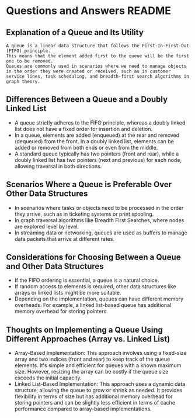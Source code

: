 # Questions and Answers README

## Explanation of a Queue and Its Utility

    A queue is a linear data structure that follows the First-In-First-Out (FIFO) principle. 
    This means that the element added first to the queue will be the first one to be removed. 
    Queues are commonly used in scenarios where we need to manage objects in the order they were created or received, such as in customer service lines, task scheduling, and breadth-first search algorithms in graph theory.

## Differences Between a Queue and a Doubly Linked List

  - A queue strictly adheres to the FIFO principle, whereas a doubly linked list does not have a fixed order for insertion and deletion.
  - In a queue, elements are added (enqueued) at the rear and removed (dequeued) from the front. In a doubly linked list, elements can be added or removed from both ends or even from the middle.
  - A standard queue typically has two pointers (front and rear), while a doubly linked list has two pointers (next and previous) for each node, allowing traversal in both directions.

## Scenarios Where a Queue is Preferable Over Other Data Structures

   - In scenarios where tasks or objects need to be processed in the order they arrive, such as in ticketing systems or print spooling.
   - In graph traversal algorithms like Breadth First Searches, where nodes are explored level by level.
   - In streaming data or networking, queues are used as buffers to manage data packets that arrive at different rates.

## Considerations for Choosing Between a Queue and Other Data Structures

   - If the FIFO ordering is essential, a queue is a natural choice.
   - If random access to elements is required, other data structures like arrays or linked lists might be more suitable.
   - Depending on the implementation, queues can have different memory overheads. For example, a linked list-based queue has additional memory overhead for storing pointers.

## Thoughts on Implementing a Queue Using Different Approaches (Array vs. Linked List)

   - Array-Based Implementation: This approach involves using a fixed-size array and two indices (front and rear) to keep track of the queue elements. It's simple and efficient for queues with a known maximum size. However, resizing the array can be costly if the queue size exceeds the initial capacity.
   - Linked List-Based Implementation: This approach uses a dynamic data structure, allowing the queue to grow or shrink as needed. It provides flexibility in terms of size but has additional memory overhead for storing pointers and can be slightly less efficient in terms of cache performance compared to array-based implementations.
